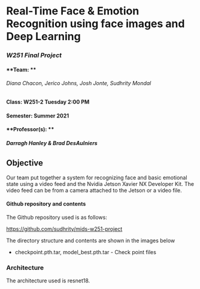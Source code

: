 # Real-Time Face & Emotion Recognition using face images and Deep Learning

### *W251 Final Project*



#### **Team: **

###### Diana Chacon, Jerico Johns, Josh Jonte, Sudhrity Mondal

#### **Class: W251-2 Tuesday 2:00 PM** 
#### **Semester: Summer 2021**
#### **Professor(s): **

###### **Darragh Hanley & Brad DesAulniers**



## Objective

Our team put together a system for recognizing face and basic emotional state using a video feed and the Nvidia Jetson Xavier NX Developer Kit. The video feed can be from a camera attached to the Jetson or a video file.

#### Github repository and contents

The Github repository used is as follows:

https://github.com/sudhrity/mids-w251-project 

The directory structure and contents are shown in the images below









- checkpoint.pth.tar, model_best.pth.tar - Check point files



### Architecture
The architecture used is resnet18.  



​	


